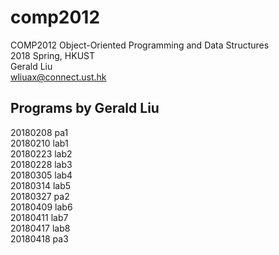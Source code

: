# comp2012

COMP2012	Object-Oriented Programming and Data Structures  
2018 Spring, HKUST  
Gerald Liu  
[wliuax@connect.ust.hk](mailto:wliuax@connect.ust.hk)

## Programs by Gerald Liu

20180208	pa1  
20180210	lab1  
20180223	lab2  
20180228	lab3  
20180305	lab4  
20180314	lab5  
20180327	pa2  
20180409	lab6  
20180411	lab7  
20180417  lab8  
20180418  pa3
